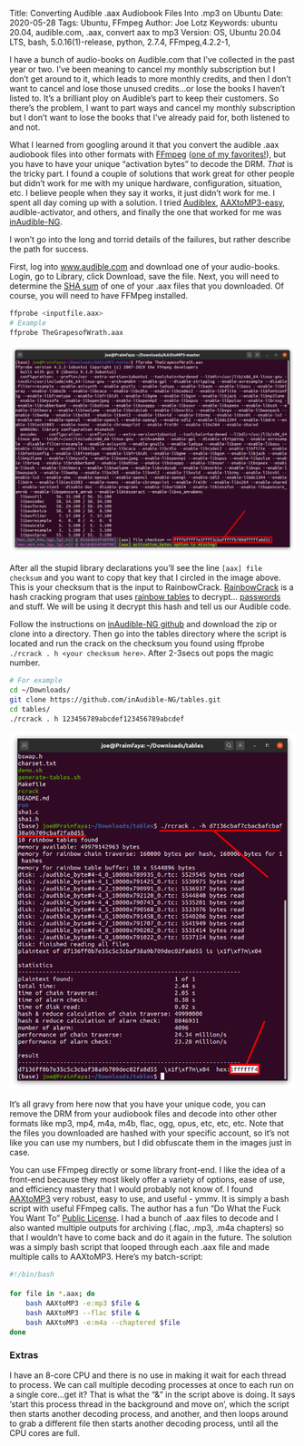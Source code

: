 Title: Converting Audible .aax Audiobook Files Into .mp3 on Ubuntu
Date: 2020-05-28
Tags: Ubuntu, FFmpeg
Author: Joe Lotz
Keywords: ubuntu 20.04, audible.com, .aax, convert aax to mp3
Version: OS, Ubuntu 20.04 LTS, bash, 5.0.16(1)-release, python, 2.7.4, FFmpeg,4.2.2-1,

I have a bunch of audio-books on Audible.com that I’ve collected in the past year or two. I’ve been meaning to cancel my monthly subscription but I don’t get around to it, which leads to more monthly credits, and then I don’t want to cancel and lose those unused credits…or lose the books I haven’t listed to. It’s a brilliant ploy on Audible’s part to keep their customers. So there’s the problem, I want to part ways and cancel my monthly subscription but I don’t want to lose the books that I’ve already paid for, both listened to and not. 

What I learned from googling around it that you convert the audible .aax audiobook files into other formats with [FFmpeg](https://ffmpeg.org/) ([one of my favorites!](/tag/ffmpeg.html)), but you have to have your unique “activation bytes” to decode the DRM. *That* is the tricky part. I found a couple of solutions that work great for other people but didn’t work for me with my unique hardware, configuration, situation, etc. I believe people when they say it works, it just didn’t work for me. I spent all day coming up with a solution. I tried [Audiblex](https://github.com/naueramant/Audiblex), [AAXtoMP3-easy](https://github.com/paladini/aax2mp3-easy), audible-activator, and others, and finally the one that worked for me was [inAudible-NG](https://github.com/inAudible-NG/tables). 

I won’t go into the long and torrid details of the failures, but rather describe the path for success. 

First, log into www.audible.com and download one of your audio-books. Login, go to Library, click Download, save the file. Next, you will need to determine the [SHA sum](https://en.wikipedia.org/wiki/Secure_Hash_Algorithms) of one of your .aax files that you downloaded. Of course, you will need to have FFMpeg installed.

```bash
ffprobe <inputfile.aax>
# Example
ffprobe TheGrapesofWrath.aax
```

![audibleConvert-01](/images/audibleConvert-01.png)

After all the stupid library declarations you’ll see the line `[aax] file checksum` and you want to copy that key that I circled in the image above. This is your checksum that is the input to RainbowCrack. [RainbowCrack](http://project-rainbowcrack.com/) is a hash cracking program that uses [rainbow tables](https://en.wikipedia.org/wiki/Rainbow_table) to decrypt… [passwords](https://en.wikipedia.org/wiki/Password_cracking) and stuff. We will be using it decrypt this hash and tell us our Audible code.

Follow the instructions on [inAudible-NG github](https://github.com/inAudible-NG/tables) and download the zip or clone into a directory. Then go into the tables directory where the script is located and run the crack on the checksum you found using ffprobe `./rcrack . h <your checksum here>`. After 2-3secs out pops the magic number.

```bash
# For example 
cd ~/Downloads/
git clone https://github.com/inAudible-NG/tables.git
cd tables/
./rcrack . h 123456789abcdef123456789abcdef
```

![audibleConvert-02](/images/audibleConvert-02.png)

It’s all gravy from here now that you have your unique code, you can remove the DRM from your audiobook files and decode into other other formats like mp3, mp4, m4a, m4b, flac, ogg, opus, etc, etc, etc. Note that the files you downloaded are hashed with your specific account, so it’s not like you can use my numbers, but I did obfuscate them in the images just in case.

You can use FFmpeg directly or some library front-end. I like the idea of a front-end because they most likely offer a variety of options, ease of use, and efficiency mastery that I would probably not know of. I found [AAXtoMP3](https://github.com/KrumpetPirate/AAXtoMP3) very robust, easy to use, and useful - ymmv. It is simply a bash script with useful FFmpeg calls. The author has a fun “Do What the Fuck You Want To” [Public License](https://github.com/KrumpetPirate/AAXtoMP3/blob/master/LICENSE). I had a bunch of .aax files to decode and I also wanted multiple outputs for archiving (.flac, .mp3, .m4a chapters) so that I wouldn’t have to come back and do it again in the future. The solution was a simply bash script that looped through each .aax file and made multiple calls to AAXtoMP3. Here’s my batch-script:

```bash
#!/bin/bash

for file in *.aax; do
	bash AAXtoMP3 -e:mp3 $file & 
	bash AAXtoMP3 --flac $file & 
	bash AAXtoMP3 -e:m4a --chaptered $file
done
```

### Extras

I have an 8-core CPU and there is no use in making it wait for each thread to process. We can call multiple decoding processes at once to each run on a single core…get it? That is what the “&” in the script above is doing. It says ‘start this process thread in the background and move on’, which the script then starts another decoding process, and another, and then loops around to grab a different file then starts another decoding process, until all the CPU cores are full. 